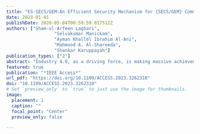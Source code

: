 ```yaml
---
title: "ES-SECS/GEM:An Efficient Security Mechanism for {SECS/GEM} Communications"
date: 2023-01-01
publishDate: 2020-05-04T00:59:59.017512Z
authors: ["Sham-ul-Arfeen Laghari",
                  "Selvakumar Manickam",
                  "Ayman Khallel Ibrahim Al-Ani",
                  "Mahmood A. Al-Shareeda",
                  "Shankar Karuppayah"]
publication_types: ["2"]
abstract: "Industry 4.0, as a driving force, is making massive achievements, notably in the manufacturing sector, where all key components engaged in the production processes are being digitally interconnected. However, when combined with enhanced automation and robotics, machine learning, artificial intelligence, big data, cloud computing, and the Internet of Things (IoT), this open network interconnectivity renders industrial systems more vulnerable to cyberattacks. Cyberattacks may have a variety of different impacts and goals, but they always have negative repercussions for manufacturers. These repercussions include financial losses, disruption of supply chains, loss of reputation and competitiveness, and theft of corporate secrets. Semiconductor Equipment Communication Standard/Generic Equipment Model (SECS/GEM) is a legacy Machine-to-Machine (M2M) communication protocol used profoundly in the semiconductor and other manufacturing industries. SECS/GEM is mainly designed to be utilized in a trusted, controlled, and regulated factory environment separated from external networks. Industry 4.0 has revolutionized the manufacturing industry and has brought SECS/GEM back to the limelight, as SECS/GEM is completely devoid of security features. This research proposes ES-SECS/GEM, an Efficient Security mechanism that provides authentication, integrity, and protection against cyberattacks. The proposed mechanism is compared to other security mechanisms in terms of processing time, control overhead, and resilience against cyber-attacks. The ES-SECS/GEM demonstrated promising results, suggesting that it allowed SECS/GEM devices to only connect with authorized industrial equipment, maintained message integrity, discarded forged messages, and prevented cyberattacks on SECS/GEM communications. In terms of processing time and control, ES-SECS/GEM likewise outperformed other mechanisms and incurred the lowest values for these metrics."
featured: true
publication: "*IEEE Access*"
url_pdf: "https://doi.org/10.1109/ACCESS.2023.3262310"
doi: "10.1109/ACCESS.2023.3262310"
# Set `preview_only` to `true` to just use the image for thumbnails.
image:
  placement: 1
  caption: ""
  focal_point: "Center"
  preview_only: false

---
```



